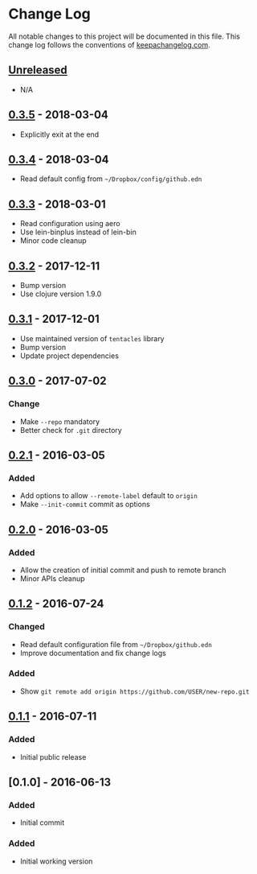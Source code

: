# Change Log

All notable changes to this project will be documented in this file. This change log follows the conventions of [keepachangelog.com](http://keepachangelog.com/).

## [Unreleased]

- N/A

## [0.3.5] - 2018-03-04

- Explicitly exit at the end

## [0.3.4] - 2018-03-04

- Read default config from `~/Dropbox/config/github.edn`

## [0.3.3] - 2018-03-01

- Read configuration using aero
- Use lein-binplus instead of lein-bin
- Minor code cleanup

## [0.3.2] - 2017-12-11

- Bump version
- Use clojure version 1.9.0

## [0.3.1] - 2017-12-01

- Use maintained version of `tentacles` library
- Bump version
- Update project dependencies

## [0.3.0] - 2017-07-02

### Change

- Make `--repo` mandatory
- Better check for `.git` directory

## [0.2.1] - 2016-03-05

### Added

- Add options to allow `--remote-label` default to `origin`
- Make `--init-commit` commit as options

## [0.2.0] - 2016-03-05

### Added

- Allow the creation of initial commit and push to remote branch
- Minor APIs cleanup

## [0.1.2] - 2016-07-24

### Changed

- Read default configuration file from `~/Dropbox/github.edn`
- Improve documentation and fix change logs

### Added

- Show `git remote add origin https://github.com/USER/new-repo.git`

## [0.1.1] - 2016-07-11

### Added

- Initial public release

## [0.1.0] - 2016-06-13

### Added

- Initial commit

### Added

- Initial working version

[Unreleased]: https://github.com/agilecreativity/gh-utils/compare/0.3.5...HEAD
[0.3.5]: https://github.com/agilecreativity/gh-utils/compare/0.3.4...0.3.5
[0.3.4]: https://github.com/agilecreativity/gh-utils/compare/0.3.3...0.3.4
[0.3.3]: https://github.com/agilecreativity/gh-utils/compare/0.3.2...0.3.3
[0.3.2]: https://github.com/agilecreativity/gh-utils/compare/0.3.1...0.3.2
[0.3.1]: https://github.com/agilecreativity/gh-utils/compare/0.3.0...0.3.1
[0.3.0]: https://github.com/agilecreativity/gh-utils/compare/0.3.0...0.2.1
[0.2.1]: https://github.com/agilecreativity/gh-utils/compare/0.2.0...0.2.1
[0.2.0]: https://github.com/agilecreativity/gh-utils/compare/0.1.2...0.2.0
[0.1.2]: https://github.com/agilecreativity/gh-utils/compare/0.1.1...0.1.2
[0.1.1]: https://github.com/agilecreativity/gh-utils/compare/0.1.0...0.1.1
